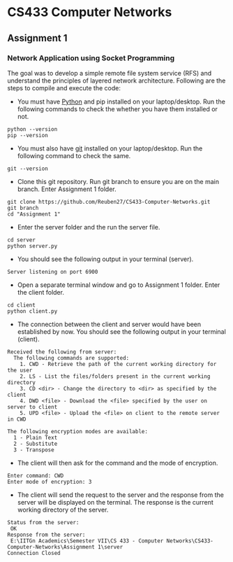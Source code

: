 # CS433 Computer Networks

## Assignment 1

### Network Application using Socket Programming

The goal was to develop a simple remote file system service (RFS) and understand the principles of layered network architecture. Following are the steps to compile and execute the code:

- You must have [Python](https://www.python.org/) and pip installed on your laptop/desktop. Run the following commands to check the whether you have them installed or not.
```
python --version
pip --version
```

- You must also have [git](https://git-scm.com/) installed on your laptop/desktop. Run the following command to check the same.
```
git --version
``` 

- Clone this git repository. Run git branch to ensure you are on the main branch. Enter Assignment 1 folder.
```
git clone https://github.com/Reuben27/CS433-Computer-Networks.git
git branch
cd "Assignment 1"
```

- Enter the server folder and the run the server file.
```
cd server
python server.py
```

- You should see the following output in your terminal (server).
```console
Server listening on port 6900
```

- Open a separate terminal window and go to Assignment 1 folder. Enter the client folder.
```
cd client
python client.py
```

- The connection between the client and server would have been established by now. You should see the following output in your terminal (client).
```console
Received the following from server:
  The following commands are supported:
    1. CWD - Retrieve the path of the current working directory for the user
    2. LS - List the files/folders present in the current working directory
    3. CD <dir> - Change the directory to <dir> as specified by the client
    4. DWD <file> - Download the <file> specified by the user on server to client
    5. UPD <file> - Upload the <file> on client to the remote server in CWD

The following encryption modes are available:
  1 - Plain Text
  2 - Substitute
  3 - Transpose
```

- The client will then ask for the command and the mode of encryption. 
```console
Enter command: CWD
Enter mode of encryption: 3
```

- The client will send the request to the server and the response from the server will be displayed on the terminal. The response is the current working directory of the server.
```console
Status from the server:
 OK
Response from the server:
 E:\IITGn Academics\Semester VII\CS 433 - Computer Networks\CS433-Computer-Networks\Assignment 1\server
Connection Closed
```
